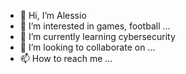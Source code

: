 - 👋 Hi, I’m Alessio
- 👀 I’m interested in games, football ...
- 🌱 I’m currently learning cybersecurity
- 💞️ I’m looking to collaborate on ...
- 📫 How to reach me ...

<!---
maize1111/maize1111 is a ✨ special ✨ repository because its `README.md` (this file) appears on your GitHub profile.
You can click the Preview link to take a look at your changes.
--->
